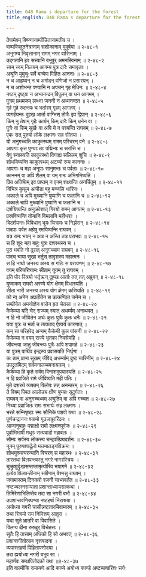 ```yaml
---
title: 048 Rama s departure for the forest
title_english: 048 Rama s departure for the forest

---
```

तेषामेवम् विष्ण्णानाम्पीडितानामतीव च ।  
बाष्पविप्लुतनेत्राणाम् सशोकानाम् मुमूर्षया ॥ २-४८-१  
अनुगम्य निवृत्तानाम् रामम् नगर वासिनाम् ।  
उद्गतानि इव सत्त्वानि बभूवुर् अमनस्विनाम् ॥ २-४८-२  
स्वम् स्वम् निलयम् आगम्य पुत्र दारैः समावृताः ।  
अश्रूणि मुमुचुः सर्वे बाष्पेण पिहित आननाः ॥ २-४८-३  
न च आहृष्यन् न च अमोदन् वणिजो न प्रसारयन् ।  
न च अशोभन्त पण्यानि न अपचन् गृह मेधिनः ॥ २-४८-४  
नष्टम् दृष्ट्वा न अभ्यनन्दन् विपुलम् वा धन आगमम् ।  
पुत्रम् प्रथमजम् लब्ध्वा जननी न अभ्यनन्दत ॥ २-४८-५  
गृहे गृहे रुदन्त्यः च भर्तारम् गृहम् आगतम् ।  
व्यगर्हयन्तः दुह्ख आर्ता वाग्भिस् तोत्रैः इव द्विपान् ॥ २-४८-६  
किम् नु तेषाम् गृहैः कार्यम् किम् दारैः किम् धनेन वा ।  
पुत्रैः वा किम् सुखैः वा अपि ये न पश्यन्ति राघवम् ॥ २-४८-७  
एकः सत् पुरुषो लोके लक्ष्मणः सह सीतया ।  
यो अनुगच्चति काकुत्स्थम् रामम् परिचरन् वने ॥ २-४८-८  
आपगाः कृत पुण्याः ताः पद्मिन्यः च सरांसि च ।  
येषु स्नास्यति काकुत्स्थो विगाह्य सलिलम् शुचि ॥ २-४८-९  
शोभयिष्यन्ति काकुत्स्थम् अटव्यो रम्य काननाः ।  
आपगाः च महा अनूपाः सानुमन्तः च पर्वताः ॥ २-४८-१०  
काननम् वा अपि शैलम् वा यम् रामः अभिगमिष्यति ।  
प्रिय अतिथिम् इव प्राप्तम् न एनम् शक्ष्यन्ति अनर्चितुम् ॥ २-४८-११  
विचित्र कुसुम आपीडा बहु मन्जलि धारिणः ।  
अकाले च अपि मुख्यानि पुष्पाणि च फलानि च ॥ २-४८-१२  
अकाले चापि मुख्यानि पुष्पाणि च फलानि च ।  
दर्शयिष्यन्ति अनुक्रोशात् गिरयो रामम् आगतम् ॥ २-४८-१३  
प्रस्रविष्यन्ति तोयानि विमलानि महीधराः ।  
विदर्शयन्तः विविधान् भूयः चित्रामः च निर्झरान् ॥ २-४८-१४  
पादपाः पर्वत अग्रेषु रमयिष्यन्ति राघवम् ।  
यत्र रामः भयम् न अत्र न अस्ति तत्र पराभवः ॥ २-४८-१५  
स हि शूरः महा बाहुः पुत्रः दशरथस्य च ।  
पुरा भवति नो दूरात् अनुगच्चाम राघवम् ॥ २-४८-१६  
पादच् चाया सुखा भर्तुस् तादृशस्य महात्मनः ।  
स हि नाथो जनस्य अस्य स गतिः स परायणम् ॥ २-४८-१७  
वयम् परिचरिष्यामः सीताम् यूयम् तु राघवम् ।  
इति पौर स्त्रियो भर्तृऋन् दुह्ख आर्ताः तत् तत् अब्रुवन् ॥ २-४८-१८  
युष्माकम् राघवो अरण्ये योग क्षेमम् विधास्यति ।  
सीता नारी जनस्य अस्य योग क्षेमम् करिष्यति ॥ २-४८-१९  
को न्व् अनेन अप्रतीतेन स उत्कण्ठित जनेन च ।  
सम्प्रीयेत अमनोज्ञेन वासेन हृत चेतसा ॥ २-४८-२०  
कैकेय्या यदि चेद् राज्यम् स्यात् अधर्म्यम् अनाथवत् ।  
न हि नो जीवितेन अर्थः कुतः पुत्रैः कुतः धनैः ॥ २-४८-२१  
यया पुत्रः च भर्ता च त्यक्ताव् ऐश्वर्य कारणात् ।  
कम् सा परिहरेद् अन्यम् कैकेयी कुल पांसनी ॥ २-४८-२२  
कैकेय्या न वयम् राज्ये भृतका निवसेमहि ।  
जीवन्त्या जातु जीवन्त्यः पुत्रैः अपि शपामहे ॥ २-४८-२३  
या पुत्रम् पार्थिव इन्द्रस्य प्रवासयति निर्घृणा ।  
कः ताम् प्राप्य सुखम् जीवेद् अधर्म्याम् दुष्ट चारिणीम् ॥ २-४८-२४  
उपद्रुतमिदम् सर्वमनालम्बमनायकम् ।  
कैकेय्या हि कृते सर्वम् विनाशमुपयास्यति ॥ २-४८-२५  
न हि प्रव्रजिते रामे जीविष्यति मही पतिः ।  
मृते दशरथे व्यक्तम् विलोपः तत् अनन्तरम् ॥ २-४८-२६  
ते विषम् पिबत आलोड्य क्षीण पुण्याः सुदुर्गताः ।  
राघवम् वा अनुगच्चध्वम् अश्रुतिम् वा अपि गच्चत ॥ २-४८-२७  
मिथ्या प्रव्राजितः रामः सभार्यः सह लक्ष्मणः ।  
भरते सम्निषृष्टाः स्मः सौनिके पशवो यथा ॥ २-४८-२८  
पूर्णचन्द्राननः श्यामो गूढजत्रुररिंदमः ।  
आजानुबाहुः पद्माक्षो रामो लक्ष्मनपूर्वजः ॥ २-४८-२९  
पूर्वाभिभाषी मधुरः सत्यवादी महाबलः ।  
सौम्यः सर्वस्य लोकस्य चन्द्रवत्प्रियदर्शनः ॥ २-४८-३०  
नूनम् पुरुषशार्दूलो मत्तमातङ्गविक्रमः ।  
शोभयुश्यत्यरण्यानि विचरन् स महारथः ॥ २-४८-३१  
तास्तथा विलपन्त्यस्तु नगरे नागरस्त्रियः ।  
चुक्रुशुर्दुःखसम्तप्तामृत्योरिव भयागमे ॥ २-४८-३२  
इत्येव विलपन्तीनाम् स्त्रीणाम् वेश्मसु राघवम् ।  
जगामास्तम् दिनकरो रजनी चाभ्यवर्तत ॥ २-४८-३३  
नष्टज्वलनसम्पाता प्रशान्ताध्यायसत्कथा ।  
तिमिरेणाभिलिप्तेव तदा सा नगरी बभौ ॥ २-४८-३४  
उपशान्तवणिक्पण्या नष्टहर्षा निराश्रया ।  
अयोध्या नगरी चासीन्नष्टतारमिवाम्बरम् ॥ २-४८-३५  
तथा स्त्रियो राम निमित्तम् आतुरा ।  
यथा सुते भ्रातरि वा विवासिते ।  
विलप्य दीना रुरुदुर् विचेतसः ।  
सुतैः हि तासाम् अधिको हि सो अभवत् ॥ २-४८-३६  
प्रशान्तगीतोत्सव नृत्तवादना ।  
व्यपास्तहर्षा पिहितापणोदया ।  
तदा ह्ययोध्या नगरी बभूव सा ।  
महार्णवः सम्क्षपितोदको यथा ॥२-४८-३७  
इति वाल्मीकि रामायणे आदि काव्ये अयोध्य काण्डे अष्टचत्वारिंशः सर्गः